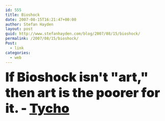 ```yaml
---
id: 555
title: Bioshock
date: 2007-08-15T16:21:47+00:00
author: Stefan Hayden
layout: post
guid: http://www.stefanhayden.com/blog/2007/08/15/bioshock/
permalink: /2007/08/15/bioshock/
Post:
  - link
categories:
  - web
---
```

<span style="font-size:40px; font-weight:900;">If Bioshock isn't "art," then art is the poorer for it. - <a href="http://www.penny-arcade.com/2007/08/15">Tycho</a></span>
